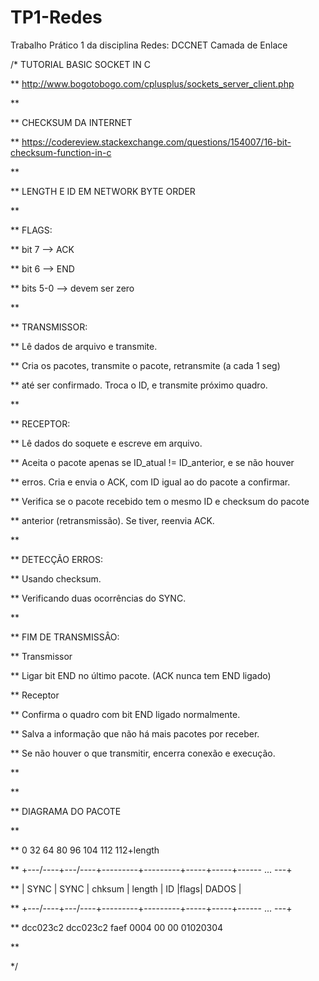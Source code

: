 # TP1-Redes
Trabalho Prático 1 da disciplina Redes: DCCNET Camada de Enlace

/* TUTORIAL BASIC SOCKET IN C

** http://www.bogotobogo.com/cplusplus/sockets_server_client.php

** 

** CHECKSUM DA INTERNET

** https://codereview.stackexchange.com/questions/154007/16-bit-checksum-function-in-c

** 

** LENGTH E ID EM NETWORK BYTE ORDER

** 

** FLAGS:	

**			bit 7	 --> ACK

**			bit 6	 --> END

** 			bits 5-0 --> devem ser zero

** 

** TRANSMISSOR:

**     Lê dados de arquivo e transmite.

**     Cria os pacotes, transmite o pacote, retransmite (a cada 1 seg) 

**     até ser confirmado. Troca o ID, e transmite próximo quadro.

** 

** RECEPTOR:

**     Lê dados do soquete e escreve em arquivo.

**     Aceita o pacote apenas se ID_atual != ID_anterior, e se não houver 

**     erros. Cria e envia o ACK, com ID igual ao do pacote a confirmar. 

**     Verifica se o pacote recebido tem o mesmo ID e checksum do pacote

**     anterior (retransmissão). Se tiver, reenvia ACK.

** 

** DETECÇÃO ERROS:

**     Usando checksum.

**     Verificando duas ocorrências do SYNC.

** 

** FIM DE TRANSMISSÂO:

**     Transmissor 

**         Ligar bit END no último pacote. (ACK nunca tem END ligado)

**     Receptor

**         Confirma o quadro com bit END ligado normalmente.

**         Salva a informação que não há mais pacotes por receber.

**         Se não houver o que transmitir, encerra conexão e execução.

** 

** 

** DIAGRAMA DO PACOTE

** 

** 0 	32 		64 		80 			96 	104 	112 			112+length

** +---/----+---/----+---------+---------+-----+-----+------ ... ---+

** | SYNC | SYNC | chksum | length | ID |flags| DADOS 				|

** +---/----+---/----+---------+---------+-----+-----+------ ... ---+

** dcc023c2 dcc023c2 faef    0004    00    00    01020304

** 

*/
